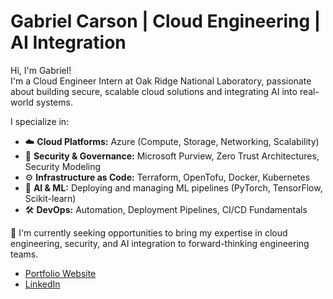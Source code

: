 # Gabriel Carson | Cloud Engineering | AI Integration 

Hi, I'm Gabriel!  
I'm a Cloud Engineer Intern at Oak Ridge National Laboratory, passionate about building secure, scalable cloud solutions and integrating AI into real-world systems.

I specialize in:
- ☁️ **Cloud Platforms:** Azure (Compute, Storage, Networking, Scalability)
- 🔐 **Security & Governance:** Microsoft Purview, Zero Trust Architectures, Security Modeling
- ⚙️ **Infrastructure as Code:** Terraform, OpenTofu, Docker, Kubernetes
- 🦰 **AI & ML:** Deploying and managing ML pipelines (PyTorch, TensorFlow, Scikit-learn)
- 🛠️ **DevOps:** Automation, Deployment Pipelines, CI/CD Fundamentals

🔎 I'm currently seeking opportunities to bring my expertise in cloud engineering, security, and AI integration to forward-thinking engineering teams.

- [Portfolio Website](https://resume-site-puce.vercel.app/)
- [LinkedIn](https://www.linkedin.com/in/gabriel-carson-26b140259/)
